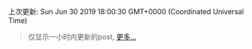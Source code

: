 
  
 上次更新: Sun Jun 30 2019 18:00:30 GMT+0000 (Coordinated Universal Time) 

 > 仅显示一小时内更新的post, [更多...](screenshots/)
  